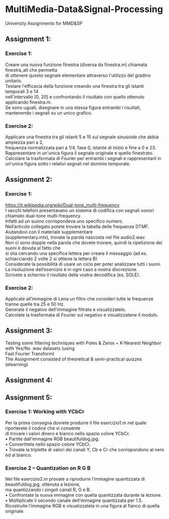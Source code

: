 # MultiMedia-Data&Signal-Processing
University Assignments for MMD&SP <br />
## Assignment 1: <br />
### Exercise 1: <br />
Creare una nuova funzione finestra (diversa da finestra.m) chiamata finestra_alt che permetta <br />
di ottenere questo segnale elementare attraverso l'utilizzo del gradino unitario. <br />
Testare l'efficacia della funzione creando una finestra tra gli istanti temporali 3 e 14 <br />
nell'intervallo [0, 20] e confrontando il risultato con quello ottenuto applicando finestra.m. <br />
Se sono uguali, disegnare in una stessa figura entrambi i risultati, mantenendo i segnali su un unico grafico. <br />
### Exercise 2: <br />
Applicare una finestra tra gli istanti 5 e 15 sul segnale sinusoide che abbia ampiezza pari a 2, <br />
frequenza normalizzata pari a 1/4, fase 0, istante di inizio e fine a 0 e 23. <br />
Rappresentare in un'unica figura il segnale originale e quello finestrato.
Calcolare la trasformata di Fourier per entrambi i segnali e rappresentarli in un'unica
figura sotto i relativi segnali nel dominio temporale. <br />
## Assignment 2: <br />
### Exercise 1: <br />
https://it.wikipedia.org/wiki/Dual-tone_multi-frequency <br />
I vecchi telefoni presentavano un sistema di codifica con segnali sonori chiamato dual-tone multi-frequency. <br />
Infatti ad un suono corrispondeva uno specifico numero. <br />
Nell’articolo collegato potete trovare la tabella delle frequenze DTMF. Aiutandovi con il materiale supplementare <br />
(supplementary.mlx), trovate la parola nascosta nel file audio2.wav. <br />
Non ci sono doppie nella parola che dovete trovare, quindi la ripetizione dei suoni è dovuta al fatto che <br />
si stia cercando una specifica lettera per creare il messaggio (ad es. schiacciando 2 volte 2 si ottiene la lettera B) <br />
Considerate la possibilità di usare un ciclo per poter analizzare tutti i suoni. <br />
La risoluzione dell’esercizio è in ogni caso a vostra discrezione. <br />
Scrivete a schermo il risultato della vostra decodifica (es. SOLE). <br />
### Exercise 2: <br />
Applicate all’immagine di Lena un filtro che consideri tutte le frequenze tranne quelle tra 25 e 50 Hz. <br />
Generate il negativo dell’immagine filtrata e visualizzatelo. <br />
Calcolate la trasformata di Fourier sul negativo e visualizzatene il modulo. <br />
## Assignment 3: <br />
Testing some filtering techniques with Poles & Zeros + K-Nearest Neighbor with Yes/No .wav datasets (using <br />
Fast Fourier Transform) <br />
The Assignment consisted of theoretical & semi-practical quizzes (elearning)
## Assignment 4: <br />
## Assignment 5: <br />
### Exercise 1: Working with YCbCr
Per la prima consegna dovrete produrre il file esercizio1.m nel quale riporterete il codice che vi consente <br />
di trovare i valori dinero e bianco nello spazio colore YCbCr. <br />
• Partite dall’immagine RGB beautifuldog.jpg. <br />
• Convertitela nello spazio colore YCbCr. <br />
• Trovate la tripletta di valori dei canali Y, Cb e Cr che corrispondono al nero ed al bianco. <br />
### Exercise 2 – Quantization on R G B <br />
Nel file esercizio2.m provate a riprodurre l’immagine quantizzata di beautifuldog.jpg, ottenuta a lezione, <br />
ma quantizzando i singoli canali R, G e B. <br />
• Confrontate la nuova immagine con quella quantizzata durante la lezione. <br />
• Moltiplicate il secondo canale dell’immagine quantizzata per 1.5. <br />
Ricostruite l’immagine RGB e visualizzatela in una figura al fianco di quella originale. <br />


